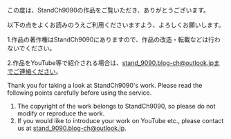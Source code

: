 この度は、StandCh9090の作品をご覧いただき、ありがとうございます。

以下の点をよくお読みのうえご利用くださいますよう、よろしくお願いします。

1.作品の著作権はStandCh9090にありますので、作品の改造・転載などは行わないでください。

2.作品をYouTube等で紹介される場合は、stand_9090.blog-ch@outlook.jpまでご連絡ください。

Thank you for taking a look at StandCh9090's work.
Please read the following points carefully before using the service.
1. The copyright of the work belongs to StandCh9090, so please do not modify or reproduce the work.
2. If you would like to introduce your work on YouTube etc., please contact us at stand_9090.blog-ch@outlook.jp.
